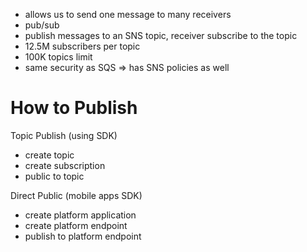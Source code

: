 - allows us to send one message to many receivers
- pub/sub
- publish messages to an SNS topic, receiver subscribe to the topic
- 12.5M subscribers per topic
- 100K topics limit
- same security as SQS ⇒ has SNS policies as well

# How to Publish

Topic Publish (using SDK)

- create topic
- create subscription
- public to topic

Direct Public (mobile apps SDK)

- create platform application
- create platform endpoint
- publish to platform endpoint